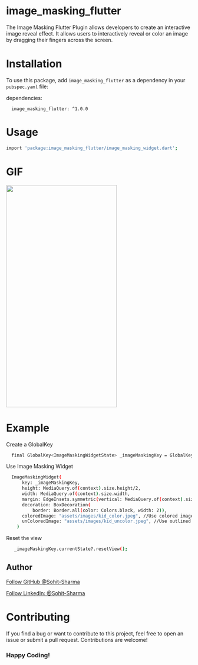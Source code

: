 # image_masking_flutter

The Image Masking Flutter Plugin allows developers to create an interactive image reveal effect. It allows users to interactively reveal or color an image by dragging their fingers across the screen.

# Installation

To use this package, add `image_masking_flutter` as a dependency in your `pubspec.yaml` file:

dependencies:
```
  image_masking_flutter: ^1.0.0
```

# Usage

```bash
import 'package:image_masking_flutter/image_masking_widget.dart';
```

# GIF

<img src="https://github.com/user-attachments/assets/353b6d19-5f55-4437-9d7b-4fa57b9ca73d" width="300" height="600"/>

# Example

Create a GlobalKey

```bash
  final GlobalKey<ImageMaskingWidgetState> _imageMaskingKey = GlobalKey<ImageMaskingWidgetState>();
```
Use Image Masking Widget

```bash
  ImageMaskingWidget(
      key: _imageMaskingKey,
      height: MediaQuery.of(context).size.height/2,
      width: MediaQuery.of(context).size.width,
      margin: EdgeInsets.symmetric(vertical: MediaQuery.of(context).size.height/4,horizontal: 15),
      decoration: BoxDecoration(
          border: Border.all(color: Colors.black, width: 2)),
      coloredImage: "assets/images/kid_color.jpeg", //Use colored image here
      unColoredImage: "assets/images/kid_uncolor.jpeg", //Use outlined image without color with same size & resolution according to above colored image
    )
```
Reset the view

```bash
   _imageMaskingKey.currentState?.resetView();
```

## Author

<a class="github-button" href="https://github.com/Sohit-Sharma" aria-label="Follow @Sohit-Sharma on GitHub">Follow GitHub @Sohit-Sharma</a>

<a class="github-button" href="https://www.linkedin.com/in/sohit-sharma-940084172/" aria-label="LinkedIn: Sohit-Sharma">Follow LinkedIn: @Sohit-Sharma</a>

# Contributing

If you find a bug or want to contribute to this project, feel free to open an issue or submit a pull request. Contributions are welcome!

### Happy Coding!


